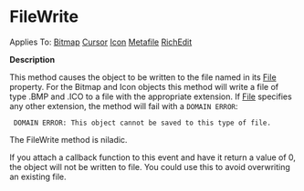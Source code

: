 




<h1 class="heading"><span class="name">FileWrite</span></h1>

Applies To: [Bitmap](../a-z/bitmap.md) [Cursor](../a-z/cursor.md) [Icon](../a-z/icon.md) [Metafile](../a-z/metafile.md) [RichEdit](../a-z/richedit.md)


**Description**


This method causes the object to be written to the file named in its [File](../a-z/file.md) property. For the Bitmap and Icon objects this method will write a file of type .BMP and .ICO to a file with the appropriate extension. If [File](../a-z/file.md) specifies any other extension, the method will fail with a `DOMAIN ERROR`:
```apl
 DOMAIN ERROR: This object cannot be saved to this type of file.
```


The FileWrite method is niladic.


If you attach a callback function to this event and have it return a value of 0, the object will not be written to file. You could use this to avoid overwriting an existing file.



